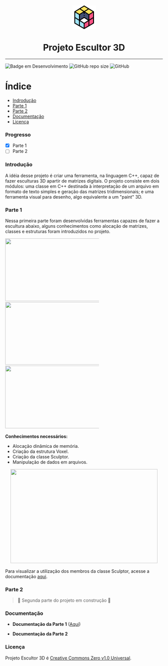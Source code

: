 
<p align="center">
    <img width="75" height="75" src = "src/assets/readme/rubik.png">
    
</p>
    <h1 align="center"> Projeto Escultor 3D </h1>


---

![Badge em Desenvolvimento](http://img.shields.io/static/v1?label=STATUS&message=EM%20DESENVOLVIMENTO&color=GREEN&style=for-the-badge)  ![GitHub repo size](https://img.shields.io/github/repo-size/franssoares/Projeto-Escultor-3D?style=for-the-badge)    ![GitHub](https://img.shields.io/github/license/Franssoares/Projeto-Escultor-3D?style=for-the-badge)

# Índice 

* [Indrodução](#introdução)
* [Parte 1](#parte-1)
* [Parte 2](#parte-2)
* [Documentação](#documentação)
* [Licença](#licença)

### Progresso

- [x] Parte 1
- [ ] Parte 2

### Introdução
A idéia desse projeto é criar uma ferramenta, na linguagem C++, capaz de fazer esculturas 3D apartir de matrizes digitais. O projeto consiste em dois módulos: uma classe em C++ destinada à interpretação de um arquivo em formato de texto simples e geração das matrizes tridimensionais; e uma ferramenta visual para desenho, algo equivalente a um "paint" 3D.

### Parte 1
Nessa primeira parte foram desenvolvidas ferramentas capazes de fazer a escultura abaixo, alguns conhecimentos como alocação de matrizes, classes e estruturas foram introduzidos no projeto.

<p align="center">
<div class="box">
    <img width="500" height="200" src="C:\Users\Frank\Desktop\Projeto_Escultor_3D\src\assets\readme\snapshot00.png"/>
<p\>    
</div>
<div class="box">
    <img width="500" height="200" src="C:\Users\Frank\Desktop\Projeto_Escultor_3D\src\assets\readme\snapshot01.png"/>    
</div>
<div class="box">
    <img width="500" height="200" src="C:\Users\Frank\Desktop\Projeto_Escultor_3D\src\assets\readme\snapshot02.png"/>    
</div>
<style>
div.box {
	width: 300px;
	display: inline-block;
}
</style>

**Conhecimentos necessários:**
- Alocação dinâmica de memória.
- Criação da estrutura Voxel.
- Criação da classe Sculptor.
- Manipulação de dados em arquivos.


<p align="center">
    <img width="470" height="300" src = "src/assets/readme/imagem.gif">
</p>

Para visualizar a utilização dos membros da classe Sculptor, acesse a documentação [aqui](#documentação).

### Parte 2

> :construction: Segunda parte do projeto em construção :construction:

### Documentação

* **Documentação da Parte 1** ([Aqui](https://franssoares.github.io/html/))

* **Documentação da Parte 2**

### Licença

Projeto Escultor 3D é [Creative Commons Zero v1.0 Universal](https://github.com/Franssoares/Projeto-Escultor-3D/blob/main/license).